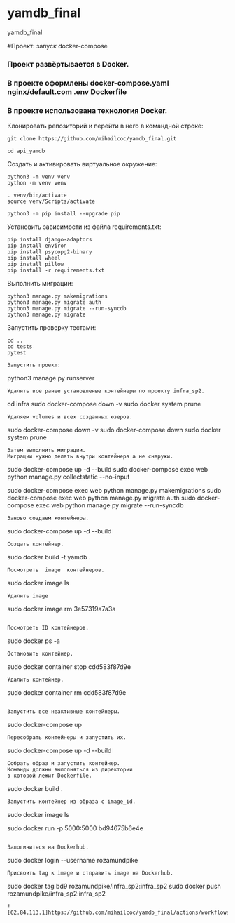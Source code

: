 # yamdb_final
yamdb_final

#Проект: запуск docker-compose
### Проект развёртывается в Docker.
### В проекте оформлены docker-compose.yaml nginx/default.com .env Dockerfile
### В проекте использована технология Docker.




Клонировать репозиторий и перейти в него в командной строке:

```
git clone https://github.com/mihailcoc/yamdb_final.git
```

```
cd api_yamdb
```

Cоздать и активировать виртуальное окружение:

```
python3 -m venv venv
python -m venv venv
```

```
. venv/bin/activate 
source venv/Scripts/activate 
```

```
python3 -m pip install --upgrade pip
```

Установить зависимости из файла requirements.txt:

```
pip install django-adaptors
pip install environ
pip install psycopg2-binary
pip install wheel
pip install pillow
pip install -r requirements.txt
```
Выполнить миграции:

```
python3 manage.py makemigrations
python3 manage.py migrate auth
python3 manage.py migrate --run-syncdb
python3 manage.py migrate
```
Запустить проверку тестами:

```
cd ..
cd tests
pytest
```

```
Запустить проект:

```
python3 manage.py runserver
```
Удалить все ранее установленые контейнеры по проекту infra_sp2.
```
cd infra
sudo docker-compose down -v
sudo docker system prune
```
Удаляем volumes и всех созданных юзеров.
```
sudo docker-compose down -v
sudo docker-compose down
sudo docker system prune
```
Затем выполнить миграции.
Миграции нужно делать внутри контейнера а не снаружи.
```
sudo docker-compose up -d --build
sudo docker-compose exec web python manage.py collectstatic --no-input

sudo docker-compose exec web python manage.py makemigrations
sudo docker-compose exec web python manage.py migrate auth
sudo docker-compose exec web python manage.py migrate --run-syncdb
```
Заново создаем контейнеры.
```
sudo docker-compose up -d --build
```
Создать контейнер.
```
sudo docker build -t yamdb . 
```
Посмотреть  image  контейнеров.
```
sudo docker image ls 
```
Удалить image
```
sudo docker image rm 3e57319a7a3a
```

Посмотреть ID контейнеров.
```
sudo docker ps -a
```
Остановить контейнер.
```
sudo docker container stop cdd583f87d9e
```
Удалить контейнер.
```
sudo docker container rm cdd583f87d9e
```

Запустить все неактивные контейнеры.
```
sudo docker-compose up
```
Пересобрать контейнеры и запустить их.
```
sudo docker-compose up -d --build
```
Собрать образ и запустить контейнер.
Команды должны выполняться из директории
в которой лежит Dockerfile.
```
sudo docker build .
```
Запустить контейнер из образа с image_id.
```
sudo docker image ls

sudo docker run -p 5000:5000 bd94675b6e4e 
```

Залогиниться на Dockerhub.
```
sudo docker login --username rozamundpike
```
Присвоить tag к image и отправить image на Dockerhub.
```
sudo docker tag bd9 rozamundpike/infra_sp2:infra_sp2
sudo docker push rozamundpike/infra_sp2:infra_sp2
```
![62.84.113.1]https://github.com/mihailcoc/yamdb_final/actions/workflows/yamdb_workflow.yml/badge.svg